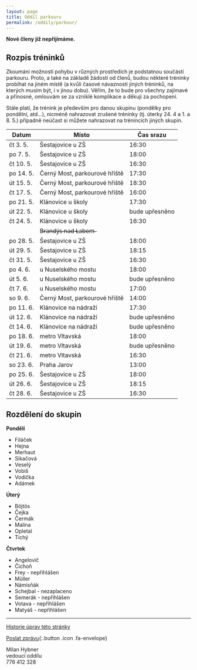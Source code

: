```yaml
---
layout: page
title: Oddíl parkouru
permalink: /oddily/parkour/
---
```


**Nové členy již nepřijímáme.**

## Rozpis tréninků

Zkoumání možností pohybu v různých prostředích je podstatnou součástí parkouru. Proto, a také na základě žádostí od členů, budou některé tréninky probíhat na jiném místě (a kvůli časové návaznosti jiných tréninků, na kterých musím být, i v jinou dobu). Věřím, že to bude pro všechny zajímavé a přínosné, omlouvám se za vzniklé komplikace a děkuji za pochopení.

Stále platí, že trénink je především pro danou skupinu (pondělky pro pondělní, atd...), nicméně nahrazovat zrušené tréninky (tj. úterky 24. 4 a 1. a 8. 5.) případně neúčast si můžete nahrazovat na trénincích jiných skupin.

|   Datum   |               Místo                |   Čas srazu    |
|-----------|------------------------------------|----------------|
| čt 3. 5.  | Šestajovice u ZŠ                   | 16:30          |
| po 7. 5.  | Šestajovice u ZŠ                   | 18:00          |
| čt 10. 5. | Šestajovice u ZŠ                   | 16:30          |
| po 14. 5. | Černý Most, parkourové hřiště      | 17:30          |
| út 15. 5. | Černý Most, parkourové hřiště      | 18:30          |
| čt 17. 5. | Černý Most, parkourové hřiště      | 16:00          |
| po 21. 5. | Klánovice u školy                  | 17:30          |
| út 22. 5. | Klánovice u školy                  | bude upřesněno |
| čt 24. 5. | Klánovice u školy                  | 16:30          |
|           | B̶r̶a̶n̶d̶ý̶s̶ ̶n̶a̶d̶ ̶L̶a̶b̶e̶m̶ |                |
| po 28. 5. | Šestajovice u ZŠ                   | 18:00          |
| út 29. 5. | Šestajovice u ZŠ                   | 18:15          |
| čt 31. 5. | Šestajovice u ZŠ                   | 16:30          |
| po 4. 6.  | u Nuselského mostu                 | 18:00          |
| út 5. 6.  | u Nuselského mostu                 | bude upřesněno |
| čt 7. 6.  | u Nuselského mostu                 | 17:00          |
| so 9. 6.  | Černý Most, parkourové hřiště      | 14:00          |
| po 11. 6. | Klánovice na nádraží               | 17:30          |
| út 12. 6. | Klánovice na nádraží               | bude upřesněno |
| čt 14. 6. | Klánovice na nádraží               | bude upřesněno |
| po 18. 6. | metro Vltavská                     | 18:00          |
| út 19. 6. | metro Vltavská                     | bude upřesněno |
| čt 21. 6. | metro Vltavská                     | 16:30          |
| so 23. 6. | Praha Jarov                        | 13:00          |
| po 25. 6. | Šestajovice u ZŠ                   | 18:00          |
| út 26. 6. | Šestajovice u ZŠ                   | 18:15          |
| čt 28. 6. | Šestajovice u ZŠ                   | 16:30          |

## Rozdělení do skupin

**Pondělí**

* Filáček
* Hejna
* Merhaut
* Sikačová
* Veselý
* Vobiš
* Vodička
* Adámek

**Úterý**

* Böjtös 
* Čejka
* Čermák
* Malina
* Opletal
* Tichý

**Čtvrtek**

* Angelovič
* Čichoň
* Frey - nepřihlášen
* Müller
* Námisňák
* Schejbal - nezaplaceno
* Semerák - nepřihlášen
* Votava - nepřihlášen
* Matyáš - nepřihlášen

---

[Historie úprav této stránky](https://github.com/milanhybner/sokolsestajovice.cz/commits/gh-pages/oddily/parkour)

[Poslat zprávu](#napiste-nam){:.button .icon .fa-envelope}

Milan Hybner  
vedoucí oddílu  
776 412 328

